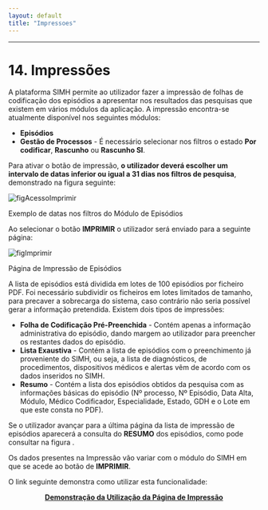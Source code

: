 ```yaml
---
layout: default
title: "Impressoes"
---
```



---
<div id="impressoes"></div>

# 14. Impressões

A plataforma SIMH permite ao utilizador fazer a impressão de folhas de codificação dos episódios a apresentar nos resultados das pesquisas que existem em vários módulos da aplicação.
A impressão encontra-se atualmente disponível nos seguintes módulos:

* **Episódios**
* **Gestão de Processos** - É necessário selecionar nos filtros o estado **Por codificar**, **Rascunho** ou **Rascunho SI**.

Para ativar o botão de impressão, **o utilizador deverá escolher um intervalo de datas inferior ou igual a 31 dias nos filtros de pesquisa**, demonstrado na figura seguinte:

![figAcessoImprimir](img/pages/15_1.jpg) 

<p class="caption" id="figAcessoImprimir">Exemplo de datas nos filtros do Módulo de Episódios</p>

Ao selecionar o botão **IMPRIMIR** o utilizador será enviado para a seguinte página:

![figImprimir](img/pages/15_2.jpg) 

<p class="caption" id="figImprimir">Página de Impressão de Episódios</p>

A lista de episódios está dividida em lotes de 100 episódios por ficheiro PDF. Foi necessário subdividir os ficheiros em lotes limitados de tamanho, para precaver a sobrecarga do sistema, caso contrário não seria possível gerar a informação pretendida.
Existem dois tipos de impressões:

* **Folha de Codificação Pré-Preenchida** - Contém apenas a informação administrativa do episódio, dando margem ao utilizador para preencher os restantes dados do episódio.
* **Lista Exaustiva** - Contém a lista de episódios com o preenchimento já proveniente do SIMH, ou seja, a lista de diagnósticos, de procedimentos, dispositivos médicos e alertas vêm de acordo com os dados inseridos no SIMH.
* **Resumo** - Contém a lista dos episódios obtidos da pesquisa com as informações básicas do episódio (Nº processo, Nº Episódio, Data Alta, Módulo, Médico Codificador, Especialidade, Estado, GDH e o Lote em que este consta no PDF).

Se o utilizador avançar para a última página da lista de impressão de episódios aparecerá a consulta do **RESUMO** dos episódios, como pode consultar na figura [](#figImprimir). 

Os dados presentes na Impressão vão variar com o módulo do SIMH em que se acede ao botão de **IMPRIMIR**.

O link seguinte demonstra como utilizar esta funcionalidade:
<p style="text-align: center; font-weight: bold;"><a href="./file/SIMHdemo.mp4">Demonstração da Utilização da Página de Impressão</a></p>